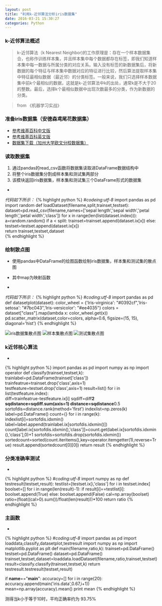 ```yaml
---
layout: post
title: "利用k-近邻算法分析iris数据集"
date: 2016-03-21 15:30:27
categories: Python
---
```

### **k-近邻算法概述**
> k-近邻算法（k Nearest Neighbor)的工作原理是：存在一个样本数据集合，也称作训练样本集，并且样本集中每个数据都存在标签，即我们知道样本集中每一数据与所属分类的对应关系。输入没有标签的新数据集后，将新数据的每个特征与样本集中数据对应的特征进行比较，然后算法提取样本集中特征最相似数据（最近邻）的分类标签。一般来说，我们只选择样本数据集中前k个最相似的数据，这就是k-近邻算法中k的出处，通常k是不大于20的整数。最后，选择k个最相似数据中出现次数最多的分类，作为新数据的分类。


> from 《机器学习实战》

### **准备iris数据集（安德森鸢尾花数据集）**

> 
- [参考维基百科中文版](https://zh.wikipedia.org/wiki/%E5%AE%89%E5%BE%B7%E6%A3%AE%E9%B8%A2%E5%B0%BE%E8%8A%B1%E5%8D%89%E6%95%B0%E6%8D%AE%E9%9B%86)
- [参考维基百科英文版](https://en.wikipedia.org/wiki/Iris_flower_data_set)
- [数据集下载（加州大学欧文分校数据集）](http://archive.ics.uci.edu/ml/datasets/Iris)

### **读取数据集**


1. 通过pandas的read_csv函数将数据集读取进DataFrame数据结构中
2. 将整个iris数据集分割成样本集和测试集两部分
3. 该模块返回iris数据集，样本集和测试集三个DataFrame形式的数据集

- 
*代码如下所示：*
{% highlight python %}
#_*_codeing:utf-8_*_
import pandas as pd
import random
def loadDataset(filename,split,trainset,testset):
    dataset=pd.read_csv(filename,names=['sepal length','sepal width','petal length','petal width','class'])
    for x in range(len(list(dataset.index))):
        a=random.random()
        if a < split:
            trainset=trainset.append(dataset.ix[x])
        else:
            testset=testset.append(dataset.ix[x])       
    return trainset,testset,dataset	       
{% endhighlight %}

### **绘制散点图**


- 使用pandas中DataFrame的绘图函数绘制iris数据集，样本集和测试集的散点图
- 其中map为映射函数

- 
*代码如下所示：*
{% highlight python %}
#_*_coding:utf-8_*_
import pandas as pd
def datasetplot(dataset):
    color_wheel = {'Iris-virginica': "#0392cf",'Iris-setosa': "#7bc043",'Iris-versicolor': "#ee4035"}
    colors = dataset["class"].map(lambda x: color_wheel.get(x))
    pd.scatter_matrix(dataset,color=colors, alpha=0.6, figsize=(15, 15), diagonal='hist')
{% endhighlight %}


![iris数据集散点图](http://7xjy4r.com1.z0.glb.clouddn.com/figure_3.png)
![样本集散点图](http://7xjy4r.com1.z0.glb.clouddn.com/figure_2.png)
![测试集散点图](http://7xjy4r.com1.z0.glb.clouddn.com/figure_1.png)

### **k近邻核心算法**

- 
{% highlight python %}
import pandas as pd
import numpy as np
import operator
def classify(trainset,testset,k):
    trainlabel=pd.DataFrame(trainset['class'])
    trainfeatrue=trainset.drop('class',axis=1)
    testfeature=testset.drop('class',axis=1)
    result=list()
    for i in list(testfeature.index):      
        diff=trainfeatrue-testfeature.ix[i]
        sqdiff=diff**2
        sqdistance=sqdiff.sum(axis=1)
        distance=sqdistance**0.5
        sortofdis=distance.rank(method='first')
        indexlist=np.zeros(k)
        label=pd.DataFrame()
        count={}
        for i in range(k):
            indexlist[i]=sortofdis.idxmin()
            label=label.append(trainlabel.ix[sortofdis.idxmin()])
            count[label.ix[sortofdis.idxmin(),'class']]=count.get(label.ix[sortofdis.idxmin(),'class'],0)+1
            sortofdis=sortofdis.drop(sortofdis.idxmin())
        sortedcount=sorted(count.iteritems(),key=operator.itemgetter(1),reverse=True)
        result.append(sortedcount[0][0])
    return result
{% endhighlight %}

### **分类准确率测试**

- 
{% highlight python %}
#_*_coding:utf-8_*_
import numpy as np
def testresult(testset,result):
    testlist=[testset.ix[i,'class'] for i in testset.index]
    boolset=[]
    for i in range(len(result)-1):
        if result[i]==testlist[i]:
            boolset.append(True)
        else:
            boolset.append(False)
    cal=np.array(boolset)
    ratio=(float((cal>0).sum())/float(len(result)))*100
    return ratio
{% endhighlight %}


### **主函数**

- 
{% highlight python %}
#_*_coding:utf-8_*_
import pandas as pd
import loaddata,classify,datasetplot,testresult
import numpy as np
import matplotlib.pyplot as plt
def main(filename,ratio,k):
    trainset=pd.DataFrame()
    testset=pd.DataFrame()
    dataset=pd.DataFrame()
    trainset,testset,dataset=loaddata.loadDataset(filename,ratio,trainset,testset)
    result=classify.classify(trainset,testset,k)
    return testresult.testresult(testset,result)
	
if __name__=="__main__":
    accuracy=[]
    for i in range(20):
        accuracy.append(main('iris.data',0.67,i+1))
    mean=np.array(accuracy).mean()
    print mean
{% endhighlight %}  

测得当k小于等于10时，平均正确率约为 93.75% 